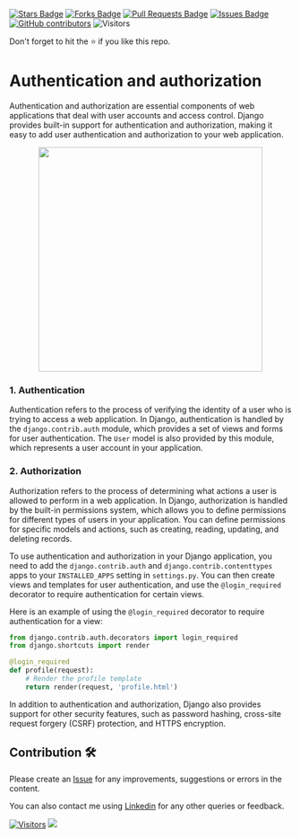 <a href="https://github.com/drshahizan/learn-django/stargazers"><img src="https://img.shields.io/github/stars/drshahizan/learn-django" alt="Stars Badge"/></a>
<a href="https://github.com/drshahizan/learn-django/network/members"><img src="https://img.shields.io/github/forks/drshahizan/learn-django" alt="Forks Badge"/></a>
<a href="https://github.com/drshahizan/learn-django/pulls"><img src="https://img.shields.io/github/issues-pr/drshahizan/learn-django" alt="Pull Requests Badge"/></a>
<a href="https://github.com/drshahizan/learn-django/issues"><img src="https://img.shields.io/github/issues/drshahizan/learn-django" alt="Issues Badge"/></a>
<a href="https://github.com/drshahizan/learn-django/graphs/contributors"><img alt="GitHub contributors" src="https://img.shields.io/github/contributors/drshahizan/learn-django?color=2b9348"></a>
![Visitors](https://api.visitorbadge.io/api/visitors?path=https%3A%2F%2Fgithub.com%2Flearn-django&labelColor=%23d9e3f0&countColor=%23697689&style=flat)

Don't forget to hit the :star: if you like this repo.

# Authentication and authorization
Authentication and authorization are essential components of web applications that deal with user accounts and access control. Django provides built-in support for authentication and authorization, making it easy to add user authentication and authorization to your web application.

<p align="center">
<img src="../images/12-authentication.png" width="400" />
</p>

### 1. Authentication
Authentication refers to the process of verifying the identity of a user who is trying to access a web application. In Django, authentication is handled by the `django.contrib.auth` module, which provides a set of views and forms for user authentication. The `User` model is also provided by this module, which represents a user account in your application.

### 2. Authorization
Authorization refers to the process of determining what actions a user is allowed to perform in a web application. In Django, authorization is handled by the built-in permissions system, which allows you to define permissions for different types of users in your application. You can define permissions for specific models and actions, such as creating, reading, updating, and deleting records.

To use authentication and authorization in your Django application, you need to add the `django.contrib.auth` and `django.contrib.contenttypes` apps to your `INSTALLED_APPS` setting in `settings.py`. You can then create views and templates for user authentication, and use the `@login_required` decorator to require authentication for certain views.

Here is an example of using the `@login_required` decorator to require authentication for a view:

```python
from django.contrib.auth.decorators import login_required
from django.shortcuts import render

@login_required
def profile(request):
    # Render the profile template
    return render(request, 'profile.html')
```

In addition to authentication and authorization, Django also provides support for other security features, such as password hashing, cross-site request forgery (CSRF) protection, and HTTPS encryption.

## Contribution 🛠️
Please create an [Issue](https://github.com/drshahizan/learn-django/issues) for any improvements, suggestions or errors in the content.

You can also contact me using [Linkedin](https://www.linkedin.com/in/drshahizan/) for any other queries or feedback.

[![Visitors](https://api.visitorbadge.io/api/visitors?path=https%3A%2F%2Fgithub.com%2Fdrshahizan&labelColor=%23697689&countColor=%23555555&style=plastic)](https://visitorbadge.io/status?path=https%3A%2F%2Fgithub.com%2Fdrshahizan)
![](https://hit.yhype.me/github/profile?user_id=81284918)

